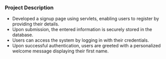 ### Project Description

- Developed a signup page using servlets, enabling users to register by providing their details.
- Upon submission, the entered information is securely stored in the database.
- Users can access the system by logging in with their credentials.
- Upon successful authentication, users are greeted with a personalized welcome message displaying their first name.
